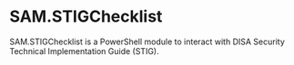 # SAM.STIGChecklist
SAM.STIGChecklist is a PowerShell module to interact with DISA Security Technical Implementation Guide (STIG).
